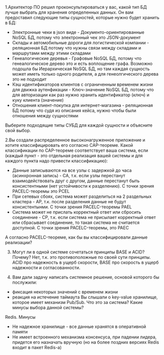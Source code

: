1.Архитектор ПО решил проконсультироваться у вас, какой тип БД лучше выбрать для хранения определенных данных. Он вам предоставил следующие типы сущностей, которые нужно будет хранить в БД:
- Электронные чеки в json виде - Документо-ориентированные NoSQL БД, потому что электронный чек это JSON-документ
- Склады и автомобильные дороги для логистической компании - реляционная БД потому что нужны связи между складами и маршрутами между этими складами
- Генеалогические деревья - Графовые NoSQL БД, потому что генеалогическое дерево это и есть воплощение графа. Возможно подошла бы Иерархическая NoSQL БД, но там каждая сущность может иметь только одного родителя, а для генеолгического дерева это не подходит
- Кэш идентификаторов клиентов с ограниченным временем жизни для движка аутенфикации - Ключ-значение NoSQL БД, потому что для авторизации как раз нужно хранить идентификатор (ключ) и куку клиента (значение)
- Отношения клиент-покупка для интернет-магазина - реляционная БД потому что судя из описания кейса, нужно чтобы были отношения между сущностями

Выберите подходящие типы СУБД для каждой сущности и объясните свой выбор.

2.Вы создали распределенное высоконагруженное приложение и хотите классифицировать его согласно CAP-теореме. Какой классификации по CAP-теореме соответствует ваша система, если (каждый пункт - это отдельная реализация вашей системы и для каждого пункта надо привести классификацию):
- Данные записываются на все узлы с задержкой до часа (асинхронная запись) - CA, т.к. если узлы перестанут взаимодействовать друг с другом, данные перестанут быть консистентными (нет устойчивости к разделению). С точки зрения PACELC-теоремы это PCEL
- При сетевых сбоях, система может разделиться на 2 раздельных кластера - AP, т.к. после разделения данные не будут консистентынми. С точки зрения PACELC-теоремы PAEL
- Система может не прислать корректный ответ или сбросить соединение - CP, т.к. если система не присылает корректный ответ или сбрасывает соединение, то такая система не считается доступной. С точки зрения PACELC-теоремы, это PAEC

А согласно PACELC-теореме, как бы вы классифицировали данные реализации?

3. Могут ли в одной системе сочетаться принципы BASE и ACID? Почему?
Нет, т.к. это противоположные по своей сути принципы. ACID про надежность в ущерб скорости, BASE про скорость в ущерб надежности и согласованности.

4. Вам дали задачу написать системное решение, основой которого бы послужили:
- фиксация некоторых значений с временем жизни
- реакция на истечение таймаута
Вы слышали о key-value хранилище, которое имеет механизм Pub/Sub. Что это за система? Какие минусы выбора данной системы?

Redis. Минусы
- Не надежное хранилище - все данные хранятся в оперативной памяти
- Не имеет встроенного механизма консенсуса, при падении лидера, придется его назначать вручную (но на более поздних версиях Redis входит в пакет Redis-а)
